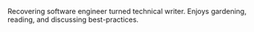 Recovering software engineer turned technical writer. Enjoys gardening, reading, and discussing best-practices.